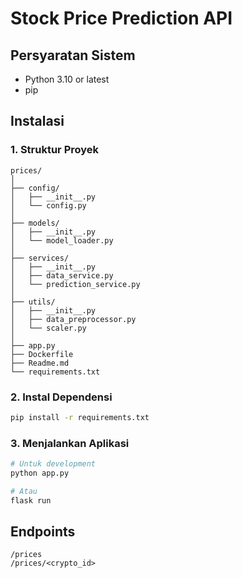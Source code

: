 # Stock Price Prediction API

## Persyaratan Sistem
- Python 3.10 or latest
- pip

## Instalasi

### 1. Struktur Proyek
```
prices/
│
├── config/
│   ├── __init__.py
│   └── config.py
│
├── models/
│   ├── __init__.py
│   └── model_loader.py
│
├── services/
│   ├── __init__.py
│   ├── data_service.py
│   └── prediction_service.py
│
├── utils/
│   ├── __init__.py
│   ├── data_preprocessor.py
│   └── scaler.py
│
├── app.py
├── Dockerfile
├── Readme.md
└── requirements.txt
```

### 2. Instal Dependensi
```bash
pip install -r requirements.txt
```

### 3. Menjalankan Aplikasi
```bash
# Untuk development
python app.py

# Atau
flask run
```

## Endpoints
```
/prices
/prices/<crypto_id>
```